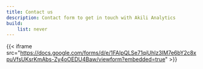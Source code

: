 ```yaml
---
title: Contact us
description: Contact form to get in touch with Akili Analytics
build:
    list: never
---
```


{{< iframe src="https://docs.google.com/forms/d/e/1FAIpQLSe71qiUhlz3IM7e6bY2c8xpuVfsUKsrKmAbs-Zy4oOEDU4Baw/viewform?embedded=true" >}}

